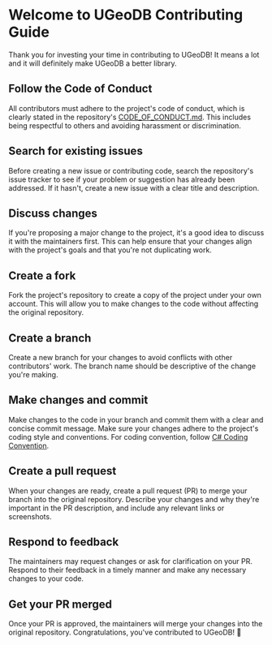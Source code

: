 # Welcome to UGeoDB Contributing Guide

Thank you for investing your time in contributing to UGeoDB! It means a lot and it will definitely make UGeoDB a better library. 

## Follow the Code of Conduct
All contributors must adhere to the project's code of conduct, which is clearly stated in the repository's [CODE_OF_CONDUCT.md](.github/CODE_OF_CONDUCT.md). This includes being respectful to others and avoiding harassment or discrimination.

## Search for existing issues
Before creating a new issue or contributing code, search the repository's issue tracker to see if your problem or suggestion has already been addressed. If it hasn't, create a new issue with a clear title and description.

## Discuss changes
If you're proposing a major change to the project, it's a good idea to discuss it with the maintainers first. This can help ensure that your changes align with the project's goals and that you're not duplicating work.

## Create a fork
Fork the project's repository to create a copy of the project under your own account. This will allow you to make changes to the code without affecting the original repository.

## Create a branch
Create a new branch for your changes to avoid conflicts with other contributors' work. The branch name should be descriptive of the change you're making.

## Make changes and commit
Make changes to the code in your branch and commit them with a clear and concise commit message. Make sure your changes adhere to the project's coding style and conventions. For coding convention, follow [C# Coding Convention](https://learn.microsoft.com/en-us/dotnet/csharp/fundamentals/coding-style/coding-conventions).

## Create a pull request
When your changes are ready, create a pull request (PR) to merge your branch into the original repository. Describe your changes and why they're important in the PR description, and include any relevant links or screenshots.

## Respond to feedback
The maintainers may request changes or ask for clarification on your PR. Respond to their feedback in a timely manner and make any necessary changes to your code.

## Get your PR merged
Once your PR is approved, the maintainers will merge your changes into the original repository. Congratulations, you've contributed to UGeoDB! 🎉

